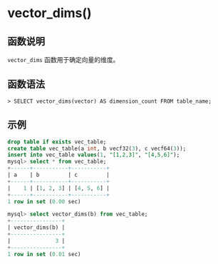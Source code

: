 # **vector_dims()**

## **函数说明**

`vector_dims` 函数用于确定向量的维度。

## **函数语法**

```
> SELECT vector_dims(vector) AS dimension_count FROM table_name;
```

## **示例**

```sql
drop table if exists vec_table;
create table vec_table(a int, b vecf32(3), c vecf64(3));
insert into vec_table values(1, "[1,2,3]", "[4,5,6]");
mysql> select * from vec_table;
+------+-----------+-----------+
| a    | b         | c         |
+------+-----------+-----------+
|    1 | [1, 2, 3] | [4, 5, 6] |
+------+-----------+-----------+
1 row in set (0.00 sec)

mysql> select vector_dims(b) from vec_table;
+----------------+
| vector_dims(b) |
+----------------+
|              3 |
+----------------+
1 row in set (0.01 sec)
```
